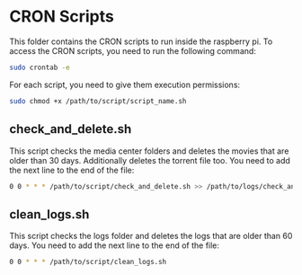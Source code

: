 # CRON Scripts

This folder contains the CRON scripts to run inside the raspberry pi.
To access the CRON scripts, you need to run the following command:

```bash
sudo crontab -e
```

For each script, you need to give them execution permissions:

```bash
sudo chmod +x /path/to/script/script_name.sh
```

## check_and_delete.sh

This script checks the media center folders and deletes the movies that are older than 30 days. Additionally deletes the torrent file too. You need to add the next line to the end of the file:

```bash
0 0 * * * /path/to/script/check_and_delete.sh >> /path/to/logs/check_and_delete.log 2>&1
```

## clean_logs.sh

This script checks the logs folder and deletes the logs that are older than 60 days. You need to add the next line to the end of the file:

```bash
0 0 * * * /path/to/script/clean_logs.sh
```
